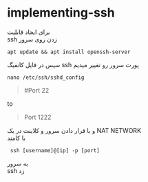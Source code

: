 # implementing-ssh

   برای ایجاد قابلیت  
       ssh
  زدن روی سرور 
    <br>  
```‍‍‍‍
apt update && apt install openssh-server
```   
سپس در فایل کانفیگ ssh پورت سرور رو تغییر میدیم   
```
nano /etc/ssh/sshd_config
```
>#Port 22   

to   
>Port 1222  

و با قرار دادن سرور و کلاینت در یک  NAT NETWORK    
با کامند 



 ```  
  ssh [username]@[ip] -p [port]   
  ```
  به سرور  
ssh 
زد 
